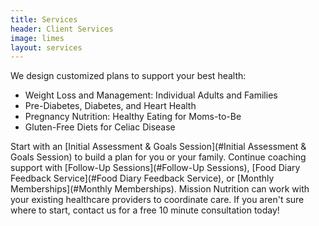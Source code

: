 ```yaml
---
title: Services
header: Client Services
image: limes
layout: services
---
```


We design customized plans to support your best health:

* Weight Loss and Management: Individual Adults and Families
* Pre-Diabetes, Diabetes, and Heart Health
* Pregnancy Nutrition: Healthy Eating for Moms-to-Be
* Gluten-Free Diets for Celiac Disease

Start with an [Initial Assessment & Goals Session](#Initial Assessment & Goals Session) to build a plan for you or your family. Continue coaching support with [Follow-Up Sessions](#Follow-Up Sessions), [Food Diary Feedback Service](#Food Diary Feedback Service), or [Monthly Memberships](#Monthly Memberships). Mission Nutrition can work with your existing healthcare providers to coordinate care. If you aren't sure where to start, contact us for a free 10 minute consultation today!
